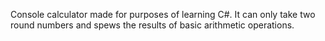 Console calculator made for purposes of learning C#. It can only take two round numbers and spews the results of basic arithmetic operations.
